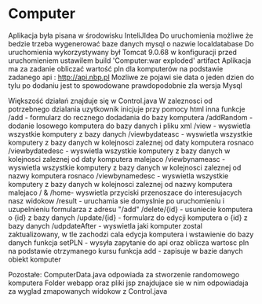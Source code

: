 # Computer
Aplikacja była pisana w środowisku InteliJIdea
Do uruchomienia możliwe że bedzie trzeba wygenerować baze danych mysql o nazwie localdatabase
Do uruchomienia wykorzystywany był Tomcat 9.0.68 w konfiguracji przed uruchomieniem ustawilem build 'Computer:war exploded' artifact
Aplikacja ma za zadanie obliczać wartość pln dla komputerów na podstawie zadanego api : http://api.nbp.pl
Mozliwe ze pojawi sie data o jeden dzien do tylu po dodaniu jest to spowodowane prawdopodobnie zla wersja Mysql 

Większość działań znajduje się w Control.java 
W zaleznosci od potrzebnego dzialania uzytkownik inicjuje przy pomocy html inna funkcje
/add - formularz do recznego dodadania do bazy komputera
/addRandom - dodanie losowego komputera do bazy danych i pliku xml
/view - wyswietla wszystkie komputery z bazy danych
/viewbydateasc - wyswietla wszystkie komputery z bazy danych w kolejnosci zaleznej od daty komputera rosnaco
/viewbydatedesc - wyswietla wszystkie komputery z bazy danych w kolejnosci zaleznej od daty komputera malejaco
/viewbynameasc - wyswietla wszystkie komputery z bazy danych w kolejnosci zaleznej od nazwy komputera rosnaco
/viewbynamedesc - wyswietla wszystkie komputery z bazy danych w kolejnosci zaleznej od nazwy komputera malejaco
/ & /home- wyswietla przyciski przenoszace do interesujacych nasz widokow 
/result - uruchamia sie domyslnie po uruchomieniu i uzupelnieniu formularza z adresu "/add"
/delete/{id} - usuniecie komputera o {id} z bazy danych
/update/{id} - formularz do edycji komputera o {id} z bazy danych
/udpdateAfter - wyswietla jaki komputer zostal zaktualizowany, w tle zachodzi cala edycja komputera i wstawienie do bazy danych
funkcja setPLN - wysyła zapytanie do api oraz oblicza wartosc pln na podstawie otrzymanego kursu
funkcja add - zapisuje w bazie danych obiekt komputer

Pozostałe:
ComputerData.java odpowiada za stworzenie randomowego komputera
Folder webapp oraz pliki jsp znajdujace sie w nim odpowiadaja za wyglad zmapowanych widokow z Control.java
